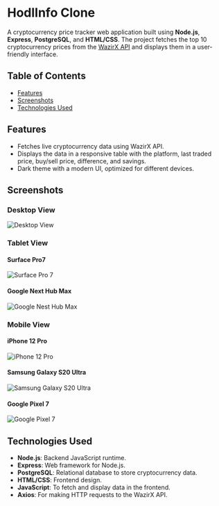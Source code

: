 # HodlInfo Clone

A cryptocurrency price tracker web application built using **Node.js**, **Express**, **PostgreSQL**, and **HTML/CSS**. The project fetches the top 10 cryptocurrency prices from the [WazirX API](https://api.wazirx.com/api/v2/tickers) and displays them in a user-friendly interface. 

## Table of Contents
- [Features](#features)
- [Screenshots](#screenshots)
- [Technologies Used](#technologies-used)

## Features
- Fetches live cryptocurrency data using WazirX API.
- Displays the data in a responsive table with the platform, last traded price, buy/sell price, difference, and savings.
- Dark theme with a modern UI, optimized for different devices.
  
## Screenshots
### Desktop View
![Desktop View](https://github.com/shashank23-10/hodlinfo-clone/blob/main/Images/Desktop.png?raw=true)

### Tablet View
#### Surface Pro7
![Surface Pro 7](https://github.com/shashank23-10/hodlinfo-clone/blob/main/Images/Surface%20Pro7%20-%20Tab.png?raw=true)
#### Google Next Hub Max
![Google Nest Hub Max](https://github.com/shashank23-10/hodlinfo-clone/blob/main/Images/Google%20Nest%20Hub%20Max%20-%20Tab.png?raw=true)

### Mobile View
#### iPhone 12 Pro
![iPhone 12 Pro](https://github.com/shashank23-10/hodlinfo-clone/blob/main/Images/iPhone%2012Pro.png?raw=true)
#### Samsung Galaxy S20 Ultra
![Samsung Galaxy S20 Ultra](https://github.com/shashank23-10/hodlinfo-clone/blob/main/Images/Samsung%20Galaxy%20S20Ultra.png?raw=true)
#### Google Pixel 7
![Google Pixel 7](https://github.com/shashank23-10/hodlinfo-clone/blob/main/Images/Google%20Pixel7.png?raw=true)

## Technologies Used
- **Node.js**: Backend JavaScript runtime.
- **Express**: Web framework for Node.js.
- **PostgreSQL**: Relational database to store cryptocurrency data.
- **HTML/CSS**: Frontend design.
- **JavaScript**: To fetch and display data in the frontend.
- **Axios**: For making HTTP requests to the WazirX API.

